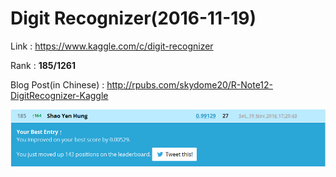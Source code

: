 # Digit Recognizer(2016-11-19)

Link : https://www.kaggle.com/c/digit-recognizer

Rank : **185/1261**

Blog Post(in Chinese) : http://rpubs.com/skydome20/R-Note12-DigitRecognizer-Kaggle

<img src="Best-Record.png" />
